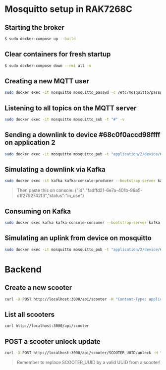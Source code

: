 # Mosquitto setup in RAK7268C

## Starting the broker
```sh
$ sudo docker-compose up --build
```

## Clear containers for fresh startup
```sh
$ sudo docker-compose down --rmi all -v
```

## Creating a new MQTT user
```sh
sudo docker exec -it mosquitto mosquitto_passwd -c /etc/mosquitto/passwd {{USERNAME}}
```

## Listening to all topics on the MQTT server
```sh
sudo docker exec -it mosquitto mosquitto_sub -t "#" -v
```

## Sending a downlink to device #68c0f0accd98ffff on application 2
```sh
sudo docker exec -it mosquitto mosquitto_pub -t "application/2/device/68c0f0accd98ffff/tx" -m '{"confirmed":false,"fPort":2,"data":"FFFFFF"}'
```

## Simulating a downlink via Kafka
```sh
sudo docker exec -it kafka kafka-console-producer --bootstrap-server kafka:9092 --topic update-scooter
```
> Then paste this on console: {"id":"fadffd21-6e7a-401b-99a5-c1f2792742f3","status":"in_use"}

## Consuming on Kafka
```sh
sudo docker exec kafka kafka-console-consumer --bootstrap-server kafka:9092 --topic track-scooter --from-beginning
```

## Simulating an uplink from device on mosquitto
```sh
sudo docker exec -it mosquitto mosquitto_pub -t "application/2/device/68c0f0accd98ffff/rx" -m '{"data":"eyJpZCI6ImZhZGZmZDIxLTZlN2EtNDAxYi05OWE1LWMxZjI3OTI3NDJmMyIsInN0YXR1cyI6ImluX3VzZSIsImdlb2xvY2F0aW9uIjp7ImxhdGl0dWRlIjoxMC4wLCJsb25naXR1ZGUiOjEwLjB9fQ=="}'
```

# Backend

## Create a new scooter
```sh
curl -X POST http://localhost:3000/api/scooter -H "Content-Type: application/json" -d '{"name":"test-scooter-69","status":"available","batteryLevel":69,"locked":false,"geolocation":{"latitude":40.0,"longitude":40.0}}'
```

## List all scooters
```sh
curl http://localhost:3000/api/scooter
```

## POST a scooter unlock update
```sh
curl -X POST http://localhost:3000/api/scooter/SCOOTER_UUID/unlock -H "Content-Type: application/json" -d '{"userId":"user69"}'
```
> Remember to replace SCOOTER_UUID by a valid UUID from a scooter!
